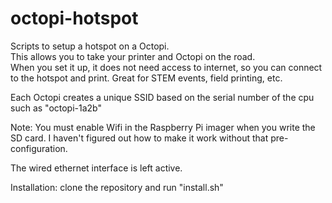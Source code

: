 # octopi-hotspot

Scripts to setup a hotspot on a Octopi.  
This allows you to take your printer and Octopi on the road.  
When you set it up, it does not need access to internet, so you can connect to the hotspot and print.
Great for STEM events, field printing, etc.

Each Octopi creates a unique SSID based on the serial number of the cpu such as "octopi-1a2b"

Note: You must enable Wifi in the Raspberry Pi imager when you write the SD card.
I haven't figured out how to make it work without that pre-configuration.

The wired ethernet interface is left active.

Installation:
clone the repository and run "install.sh"
